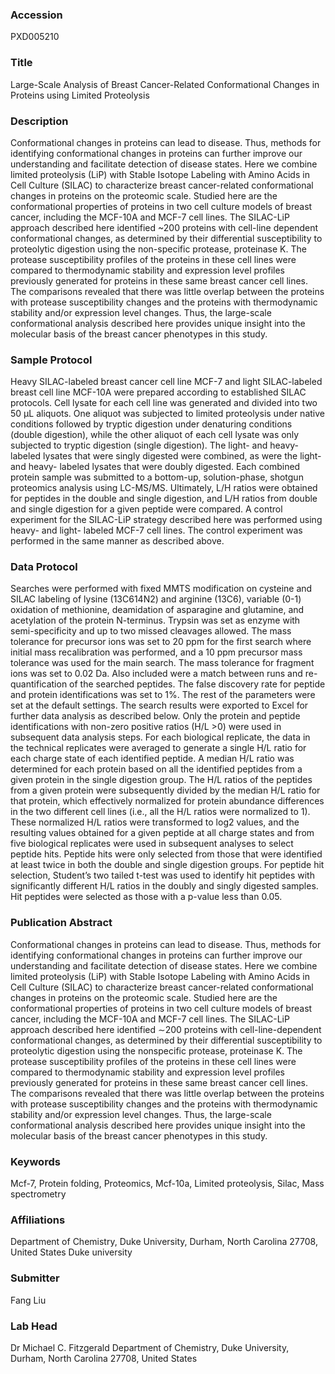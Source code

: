 ### Accession
PXD005210

### Title
Large-Scale Analysis of Breast Cancer-Related Conformational Changes in Proteins using Limited Proteolysis

### Description
Conformational changes in proteins can lead to disease.  Thus, methods for identifying conformational changes in proteins can further improve our understanding and facilitate detection of disease states. Here we combine limited proteolysis (LiP) with Stable Isotope Labeling with Amino Acids in Cell Culture (SILAC) to characterize breast cancer-related conformational changes in proteins on the proteomic scale. Studied here are the conformational properties of proteins in two cell culture models of breast cancer, including the MCF-10A and MCF-7 cell lines.  The SILAC-LiP approach described here identified ~200 proteins with cell-line dependent conformational changes, as determined by their differential susceptibility to proteolytic digestion using the non-specific protease, proteinase K. The protease susceptibility profiles of the proteins in these cell lines were compared to thermodynamic stability and expression level profiles previously generated for proteins in these same breast cancer cell lines. The comparisons revealed that there was little overlap between the proteins with protease susceptibility changes and the proteins with thermodynamic stability and/or expression level changes. Thus, the large-scale conformational analysis described here provides unique insight into the molecular basis of the breast cancer phenotypes in this study.

### Sample Protocol
Heavy SILAC-labeled breast cancer cell line MCF-7 and light SILAC-labeled breast cell line MCF-10A were prepared according to established SILAC protocols. Cell lysate for each cell line was generated and divided into two 50 μL aliquots. One aliquot was subjected to limited proteolysis under native conditions followed by tryptic digestion under denaturing conditions (double digestion), while the other aliquot of each cell lysate was only subjected to tryptic digestion (single digestion). The light- and heavy- labeled lysates that were singly digested were combined, as were the light- and heavy- labeled lysates that were doubly digested. Each combined protein sample was submitted to a bottom-up, solution-phase, shotgun proteomics analysis using LC-MS/MS. Ultimately, L/H ratios were obtained for peptides in the double and single digestion, and L/H ratios from double and single digestion for a given peptide were compared. A control experiment for the SILAC-LiP strategy described here was performed using heavy- and light- labeled MCF-7 cell lines.  The control experiment was performed in the same manner as described above.

### Data Protocol
Searches were performed with fixed MMTS modification on cysteine and SILAC labeling of lysine (13C614N2) and arginine (13C6), variable (0-1) oxidation of methionine, deamidation of asparagine and glutamine, and acetylation of the protein N-terminus. Trypsin was set as enzyme with semi-specificity and up to two missed cleavages allowed. The mass tolerance for precursor ions was set to 20 ppm for the first search where initial mass recalibration was performed, and a 10 ppm precursor mass tolerance was used for the main search. The mass tolerance for fragment ions was set to 0.02 Da. Also included were a match between runs and re-quantification of the searched peptides. The false discovery rate for peptide and protein identifications was set to 1%. The rest of the parameters were set at the default settings. The search results were exported to Excel for further data analysis as described below. Only the protein and peptide identifications with non-zero positive ratios (H/L >0) were used in subsequent data analysis steps.     For each biological replicate, the data in the technical replicates were averaged to generate a single H/L ratio for each charge state of each identified peptide. A median H/L ratio was determined for each protein based on all the identified peptides from a given protein in the single digestion group. The H/L ratios of the peptides from a given protein were subsequently divided by the median H/L ratio for that protein, which effectively normalized for protein abundance differences in the two different cell lines (i.e., all the H/L ratios were normalized to 1). These normalized H/L ratios were transformed to log2 values, and the resulting values obtained for a given peptide at all charge states and from five biological replicates were used in subsequent analyses to select peptide hits. Peptide hits were only selected from those that were identified at least twice in both the double and single digestion groups. For peptide hit selection, Student’s two tailed t-test was used to identify hit peptides with significantly different H/L ratios in the doubly and singly digested samples. Hit peptides were selected as those with a p-value less than 0.05.

### Publication Abstract
Conformational changes in proteins can lead to disease. Thus, methods for identifying conformational changes in proteins can further improve our understanding and facilitate detection of disease states. Here we combine limited proteolysis (LiP) with Stable Isotope Labeling with Amino Acids in Cell Culture (SILAC) to characterize breast cancer-related conformational changes in proteins on the proteomic scale. Studied here are the conformational properties of proteins in two cell culture models of breast cancer, including the MCF-10A and MCF-7 cell lines. The SILAC-LiP approach described here identified &#x223c;200 proteins with cell-line-dependent conformational changes, as determined by their differential susceptibility to proteolytic digestion using the nonspecific protease, proteinase K. The protease susceptibility profiles of the proteins in these cell lines were compared to thermodynamic stability and expression level profiles previously generated for proteins in these same breast cancer cell lines. The comparisons revealed that there was little overlap between the proteins with protease susceptibility changes and the proteins with thermodynamic stability and/or expression level changes. Thus, the large-scale conformational analysis described here provides unique insight into the molecular basis of the breast cancer phenotypes in this study.

### Keywords
Mcf-7, Protein folding, Proteomics, Mcf-10a, Limited proteolysis, Silac, Mass spectrometry

### Affiliations
Department of Chemistry, Duke University, Durham, North Carolina 27708, United States
Duke university

### Submitter
Fang Liu

### Lab Head
Dr Michael C. Fitzgerald
Department of Chemistry, Duke University, Durham, North Carolina 27708, United States


